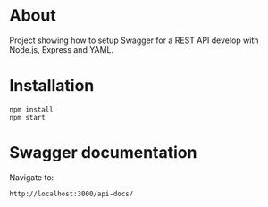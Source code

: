 About
=====

Project showing how to setup Swagger for a REST API develop with Node.js, Express and YAML.

Installation
============

    npm install
    npm start

Swagger documentation
===================================
Navigate to:
 
    http://localhost:3000/api-docs/

